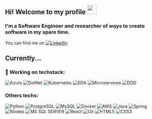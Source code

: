 ## Hi! Welcome to my profile <img src="https://raw.githubusercontent.com/MartinHeinz/MartinHeinz/master/wave.gif" width="30px" height="30px">

### I'm a Software Engineer and researcher of ways to create software in my spare time.

You can find me on [![LinkedIn][1.2]][1].

[1.2]: https://img.icons8.com/color/22/000000/linkedin.png (LinkedIn icon)
[1]: www.linkedin.com/in/luanmds

## Currently...

### :briefcase: Working on techstack: 
![Azure](https://img.shields.io/badge/-Azure-0078D4?style=flat-square&logo=microsoftazure&logoColor=white)
![DotNet](https://img.shields.io/badge/-.NET-5C2D91?style=flat-square&logo=.net&logoColor=white&logoWidth=25)
![Kubernetes](https://img.shields.io/badge/-Kubernetes-316AE0?style=flat-square&logo=kubernetes&logoColor=white)
![EDA](https://img.shields.io/badge/Event%20Driven%20Architecture-yellowgreen?style=flat-square)
![Microservices](https://img.shields.io/badge/Microservices-green?style=flat-square)
![DDD](https://img.shields.io/badge/Domain--Driven%20Design-029CF4?style=flat-square)

### Others techs:
![Python](https://img.shields.io/badge/-Python-007396?style=flat-square&logo=python&logoColor=white)
![PostgreSQL](https://img.shields.io/badge/-PostgreSQL-336791?style=flat-square&logo=postgreSQL&logoColor=white)
![MySQL](https://img.shields.io/badge/-MySQL-00758F?style=flat-square&logo=mysql&logoColor=white)
![Docker](https://img.shields.io/badge/-Docker-46a2f1?style=flat-square&logo=docker&logoColor=white)
![AWS](https://img.shields.io/badge/-AWS-232F3E?style=flat-square&logo=amazon-aws&logoColor=white)
![Java](https://img.shields.io/badge/-Java-007396?style=flat-square&logo=java&logoColor=white)
![Spring](https://img.shields.io/badge/-Spring-6db33f?style=flat-square&logo=spring&logoColor=white)
![Nodejs](https://img.shields.io/badge/-Node.js-43853d?style=flat-square&logo=Node.js&logoColor=white)
![MS SQL SERVER](https://img.shields.io/badge/-MSSQL-CC2927?style=flat-square&logo=microsoftsqlserver&logoColor=white)
![React](https://img.shields.io/badge/-React-61dafb?style=flat-square&logo=react&logoColor=white)
![Git](https://img.shields.io/badge/-Git-F05032?style=flat-square&logo=git&logoColor=white)
![HTML5](https://img.shields.io/badge/-HTML5-E34F26?style=flat-square&logo=html5&logoColor=white)
![CSS3](https://img.shields.io/badge/-CSS3-549FDE?style=flat-square&logo=css3&logoColor=white)



